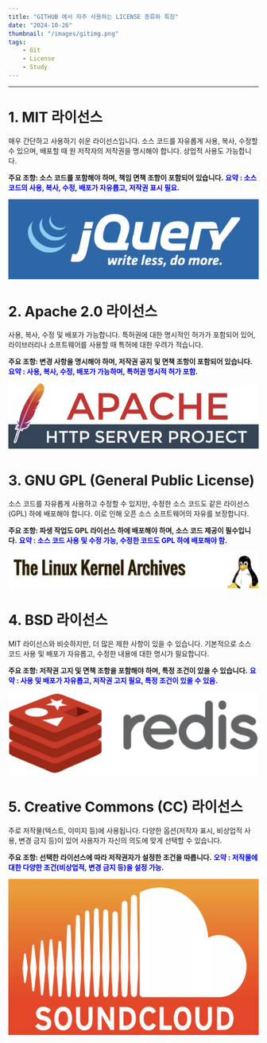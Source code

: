 ```yaml
---
title: "GITHUB 에서 자주 사용하는 LICENSE 종류와 특징"
date: "2024-10-26"
thumbnail: "/images/gitimg.png"
tags:
    - Git
    - License
    - Study
---
```




-----
# 1. MIT 라이선스
매우 간단하고 사용하기 쉬운 라이선스입니다. 소스 코드를 자유롭게 사용, 복사, 수정할 수 있으며, 배포할 때 원 저작자의 저작권을 명시해야 합니다. 상업적 사용도 가능합니다.   
   
**주요 조항: 소스 코드를 포함해야 하며, 책임 면책 조항이 포함되어 있습니다.**
<span style="color: #0000FF; font-weight: bold;">
  요약 : 소스 코드의 사용, 복사, 수정, 배포가 자유롭고, 저작권 표시 필요.
</span>

![jQuery](/images/jquery.png)


# 2. Apache 2.0 라이선스
사용, 복사, 수정 및 배포가 가능합니다. 특허권에 대한 명시적인 허가가 포함되어 있어, 라이브러리나 소프트웨어를 사용할 때 특허에 대한 우려가 적습니다.   
   
**주요 조항: 변경 사항을 명시해야 하며, 저작권 공지 및 면책 조항이 포함되어 있습니다.**
<span style="color: #0000FF; font-weight: bold;">
  요약 : 사용, 복사, 수정, 배포가 가능하며, 특허권 명시적 허가 포함.
</span>

![Apache Http Server](/images/apache.png)

# 3. GNU GPL (General Public License)
소스 코드를 자유롭게 사용하고 수정할 수 있지만, 수정한 소스 코드도 같은 라이선스(GPL) 하에 배포해야 합니다. 이로 인해 오픈 소스 소프트웨어의 자유를 보장합니다.
   
**주요 조항: 파생 작업도 GPL 라이선스 하에 배포해야 하며, 소스 코드 제공이 필수입니다.**
<span style="color: #0000FF; font-weight: bold;">
  요약 : 소스 코드 사용 및 수정 가능, 수정한 코드도 GPL 하에 배포해야 함.
</span>

![Linux Kernel](/images/linuxkernel.png)

# 4. BSD 라이선스
MIT 라이선스와 비슷하지만, 더 많은 제한 사항이 있을 수 있습니다. 기본적으로 소스 코드 사용 및 배포가 자유롭고, 수정한 내용에 대한 명시가 필요합니다.
   
**주요 조항: 저작권 고지 및 면책 조항을 포함해야 하며, 특정 조건이 있을 수 있습니다.**
<span style="color: #0000FF; font-weight: bold;">
  요약 : 사용 및 배포가 자유롭고, 저작권 고지 필요, 특정 조건이 있을 수 있음.
</span>

![Redis](/images/redis.png)

# 5. Creative Commons (CC) 라이선스
주로 저작물(텍스트, 이미지 등)에 사용됩니다. 다양한 옵션(저작자 표시, 비상업적 사용, 변경 금지 등)이 있어 사용자가 자신의 의도에 맞게 선택할 수 있습니다.
   
**주요 조항: 선택한 라이선스에 따라 저작권자가 설정한 조건을 따릅니다.**
<span style="color: #0000FF; font-weight: bold;">
  오약 : 저작물에 대한 다양한 조건(비상업적, 변경 금지 등)을 설정 가능.
</span>

![SoundCloud](/images/soundcloud.png)